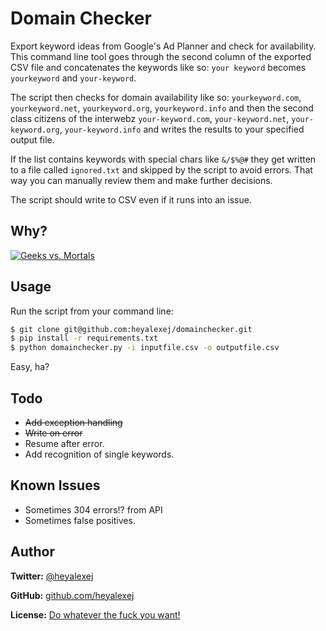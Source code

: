 Domain Checker
==============
 
Export keyword ideas from Google's Ad Planner and check for availability.
This command line tool goes through the second column of the exported CSV file and concatenates the keywords like so: `your keyword` becomes `yourkeyword` and `your-keyword`. 

The script then checks for domain availability like so: `yourkeyword.com`, `yourkeyword.net`, `yourkeyword.org`, `yourkeyword.info` and then the second class citizens of the interwebz `your-keyword.com`, `your-keyword.net`, `your-keyword.org`, `your-keyword.info` and writes the results to your specified output file.

If the list contains keywords with special chars like `&/$%@#` they get written to a file called `ignored.txt` and skipped by the script to avoid errors. That way you can manually review them and make further decisions.

The script should write to CSV even if it runs into an issue.

Why?
----
[![Geeks vs. Mortals](https://lh5.googleusercontent.com/59j9us2ZAhfDMY3uTu6tCrQz9WhFsVndtjKLz8RQSG0=w800-h570-no)](https://plus.google.com/+BrunoOliveira/posts/MGxauXypb1Y)


Usage
-----

Run the script from your command line:

```bash
$ git clone git@github.com:heyalexej/domainchecker.git
$ pip install -r requirements.txt
$ python domainchecker.py -i inputfile.csv -o outputfile.csv
```

Easy, ha?

Todo
----

- <del>Add exception handling</del>
- <del>Write on error</del>
- Resume after error.
- Add recognition of single keywords.


Known Issues
------------

- Sometimes 304 errors!? from API
- Sometimes false positives.



Author
------

**Twitter:** [@heyalexej](http://twitter.com/heyalexej)

**GitHub:** [github.com/heyalexej](https://github.com/heyalexej)


**License:** [Do whatever the fuck you want!](http://www.wtfpl.net)

